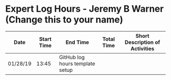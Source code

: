 # Expert Log Hours - Jeremy B Warner (Change this to your name)

| Date | Start Time | End Time | Total Time | Short Description of Activities |
|------|------------|----------|------------|---------------------------------|
| 01/28/19 | 13:45 | GitHub log hours template setup | 
